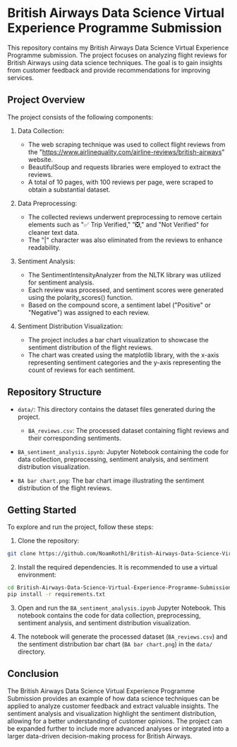 # British Airways Data Science Virtual Experience Programme Submission

This repository contains my British Airways Data Science Virtual Experience Programme submission. The project focuses on analyzing flight reviews for British Airways using data science techniques. The goal is to gain insights from customer feedback and provide recommendations for improving services.

## Project Overview
The project consists of the following components:

1. Data Collection:
   - The web scraping technique was used to collect flight reviews from the "https://www.airlinequality.com/airline-reviews/british-airways" website.
   - BeautifulSoup and requests libraries were employed to extract the reviews.
   - A total of 10 pages, with 100 reviews per page, were scraped to obtain a substantial dataset.

2. Data Preprocessing:
   - The collected reviews underwent preprocessing to remove certain elements such as "✅ Trip Verified," "❎," and "Not Verified" for cleaner text data.
   - The "|" character was also eliminated from the reviews to enhance readability.

3. Sentiment Analysis:
   - The SentimentIntensityAnalyzer from the NLTK library was utilized for sentiment analysis.
   - Each review was processed, and sentiment scores were generated using the polarity_scores() function.
   - Based on the compound score, a sentiment label ("Positive" or "Negative") was assigned to each review.

4. Sentiment Distribution Visualization:
   - The project includes a bar chart visualization to showcase the sentiment distribution of the flight reviews.
   - The chart was created using the matplotlib library, with the x-axis representing sentiment categories and the y-axis representing the count of reviews for each sentiment.

## Repository Structure

- `data/`: This directory contains the dataset files generated during the project.
   - `BA_reviews.csv`: The processed dataset containing flight reviews and their corresponding sentiments.

- `BA_sentiment_analysis.ipynb`: Jupyter Notebook containing the code for data collection, preprocessing, sentiment analysis, and sentiment distribution visualization.
- `BA bar chart.png`: The bar chart image illustrating the sentiment distribution of the flight reviews.

## Getting Started
To explore and run the project, follow these steps:

1. Clone the repository:

```bash
git clone https://github.com/NoamRoth1/British-Airways-Data-Science-Virtual-Experience-Programme-Submission.git
```

2. Install the required dependencies. It is recommended to use a virtual environment:

```bash
cd British-Airways-Data-Science-Virtual-Experience-Programme-Submission
pip install -r requirements.txt
```

3. Open and run the `BA_sentiment_analysis.ipynb` Jupyter Notebook. This notebook contains the code for data collection, preprocessing, sentiment analysis, and sentiment distribution visualization.

4. The notebook will generate the processed dataset (`BA_reviews.csv`) and the sentiment distribution bar chart (`BA bar chart.png`) in the `data/` directory.


## Conclusion
The British Airways Data Science Virtual Experience Programme Submission provides an example of how data science techniques can be applied to analyze customer feedback and extract valuable insights. The sentiment analysis and visualization highlight the sentiment distribution, allowing for a better understanding of customer opinions. The project can be expanded further to include more advanced analyses or integrated into a larger data-driven decision-making process for British Airways.
